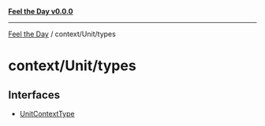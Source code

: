 [**Feel the Day v0.0.0**](../../../README.md)

***

[Feel the Day](../../../README.md) / context/Unit/types

# context/Unit/types

## Interfaces

- [UnitContextType](interfaces/UnitContextType.md)
